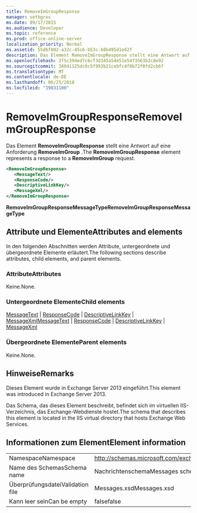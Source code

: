 ```yaml
---
title: RemoveImGroupResponse
manager: sethgros
ms.date: 09/17/2015
ms.audience: Developer
ms.topic: reference
ms.prod: office-online-server
localization_priority: Normal
ms.assetid: 55d6f802-a32c-45c6-b53c-b8b495d1e62f
description: Das Element RemoveImGroupResponse stellt eine Antwort auf eine Anforderung RemoveImGroup.
ms.openlocfilehash: 2f5c394ed7c6cf3d345a54e51e54f3563b3c8e92
ms.sourcegitcommit: 34041125dc8c5f993b21cebfc4f8b72f0fd2cb6f
ms.translationtype: MT
ms.contentlocale: de-DE
ms.lasthandoff: 06/25/2018
ms.locfileid: "19831100"
---
```

# <a name="removeimgroupresponse"></a><span data-ttu-id="bbf6c-103">RemoveImGroupResponse</span><span class="sxs-lookup"><span data-stu-id="bbf6c-103">RemoveImGroupResponse</span></span>

<span data-ttu-id="bbf6c-104">Das Element **RemoveImGroupResponse** stellt eine Antwort auf eine Anforderung **RemoveImGroup** .</span><span class="sxs-lookup"><span data-stu-id="bbf6c-104">The **RemoveImGroupResponse** element represents a response to a **RemoveImGroup** request.</span></span> 
  
```XML
<RemoveImGroupResponse>
   <MessageText/>
   <ResponseCode/>
   <DescriptiveLinkKey/>
   <MessageXml/>
</RemoveImGroupResponse>
```

 <span data-ttu-id="bbf6c-105">**RemoveImGroupResponseMessageType**</span><span class="sxs-lookup"><span data-stu-id="bbf6c-105">**RemoveImGroupResponseMessageType**</span></span>
## <a name="attributes-and-elements"></a><span data-ttu-id="bbf6c-106">Attribute und Elemente</span><span class="sxs-lookup"><span data-stu-id="bbf6c-106">Attributes and elements</span></span>

<span data-ttu-id="bbf6c-107">In den folgenden Abschnitten werden Attribute, untergeordnete und übergeordnete Elemente erläutert.</span><span class="sxs-lookup"><span data-stu-id="bbf6c-107">The following sections describe attributes, child elements, and parent elements.</span></span>
  
### <a name="attributes"></a><span data-ttu-id="bbf6c-108">Attribute</span><span class="sxs-lookup"><span data-stu-id="bbf6c-108">Attributes</span></span>

<span data-ttu-id="bbf6c-109">Keine.</span><span class="sxs-lookup"><span data-stu-id="bbf6c-109">None.</span></span>
  
### <a name="child-elements"></a><span data-ttu-id="bbf6c-110">Untergeordnete Elemente</span><span class="sxs-lookup"><span data-stu-id="bbf6c-110">Child elements</span></span>

<span data-ttu-id="bbf6c-111">[MessageText](messagetext.md) | [ResponseCode](responsecode.md) | [DescriptiveLinkKey](descriptivelinkkey.md) | [MessageXml](messagexml.md)</span><span class="sxs-lookup"><span data-stu-id="bbf6c-111">[MessageText](messagetext.md) | [ResponseCode](responsecode.md) | [DescriptiveLinkKey](descriptivelinkkey.md) | [MessageXml](messagexml.md)</span></span>
  
### <a name="parent-elements"></a><span data-ttu-id="bbf6c-112">Übergeordnete Elemente</span><span class="sxs-lookup"><span data-stu-id="bbf6c-112">Parent elements</span></span>

<span data-ttu-id="bbf6c-113">Keine.</span><span class="sxs-lookup"><span data-stu-id="bbf6c-113">None.</span></span>
  
## <a name="remarks"></a><span data-ttu-id="bbf6c-114">Hinweise</span><span class="sxs-lookup"><span data-stu-id="bbf6c-114">Remarks</span></span>

<span data-ttu-id="bbf6c-115">Dieses Element wurde in Exchange Server 2013 eingeführt.</span><span class="sxs-lookup"><span data-stu-id="bbf6c-115">This element was introduced in Exchange Server 2013.</span></span>
  
<span data-ttu-id="bbf6c-116">Das Schema, das dieses Element beschreibt, befindet sich im virtuellen IIS-Verzeichnis, das Exchange-Webdienste hostet.</span><span class="sxs-lookup"><span data-stu-id="bbf6c-116">The schema that describes this element is located in the IIS virtual directory that hosts Exchange Web Services.</span></span>
  
## <a name="element-information"></a><span data-ttu-id="bbf6c-117">Informationen zum Element</span><span class="sxs-lookup"><span data-stu-id="bbf6c-117">Element information</span></span>

|||
|:-----|:-----|
|<span data-ttu-id="bbf6c-118">Namespace</span><span class="sxs-lookup"><span data-stu-id="bbf6c-118">Namespace</span></span>  <br/> |http://schemas.microsoft.com/exchange/services/2006/messages  <br/> |
|<span data-ttu-id="bbf6c-119">Name des Schemas</span><span class="sxs-lookup"><span data-stu-id="bbf6c-119">Schema name</span></span>  <br/> |<span data-ttu-id="bbf6c-120">Nachrichtenschema</span><span class="sxs-lookup"><span data-stu-id="bbf6c-120">Messages schema</span></span>  <br/> |
|<span data-ttu-id="bbf6c-121">Überprüfungsdatei</span><span class="sxs-lookup"><span data-stu-id="bbf6c-121">Validation file</span></span>  <br/> |<span data-ttu-id="bbf6c-122">Messages.xsd</span><span class="sxs-lookup"><span data-stu-id="bbf6c-122">Messages.xsd</span></span>  <br/> |
|<span data-ttu-id="bbf6c-123">Kann leer sein</span><span class="sxs-lookup"><span data-stu-id="bbf6c-123">Can be empty</span></span>  <br/> |<span data-ttu-id="bbf6c-124">false</span><span class="sxs-lookup"><span data-stu-id="bbf6c-124">false</span></span>  <br/> |
   


